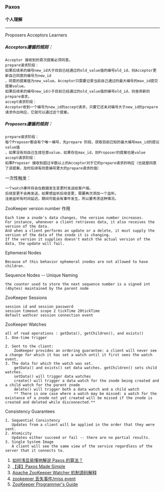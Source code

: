 ### Paxos

#### 个人理解

---
Proposers 
Acceptors 
Learners
 
##### Acceptors遵循的规则： 
~~~
Acceptor 接收到的首次提案必须同意。
prepare请求阶段：
如果后续来的编号new_id大于目前已经通过的old_value值的编号old_id，则Acceptor更新自己同意的编号为new_id
，同意的提案值为new_value。Acceptor只需要记录当前自己通过的最大编号的max_id提交提案value。
如果后续来的编号new_id小于目前已经通过的old_value值的编号old_id，则舍弃新的prepare请求。
accept请求阶段：
Acceptor收到一个编号为new_id的accept请求，只要它还未对编号大于new_id的prepare请求作出响应，它就可以通过这个提案。
~~~

##### Proposers遵循的规则：
~~~
prepare请求阶段：
每个Proposer都会有个唯一编号，先prepare 阶段，获取目前已知的最大编号max_id的提议value值
，如果没有则自己生成任意value，如果存在max_id，则Proposer的提案也是value
accept请求阶段：
如果Proposer 接收到超过半数以上的Acceptor对于它的prepare请求的响应（也就是同意了该提案，及时后续有同意编号更大的prepare请求的值）
~~~

一次性触发：
~~~
一个watch事件将会在数据发生变更时发送给客户端。
后续变更不会再发送，如果想监听后续变更，需要再次添加一个监听。
注册监听有时间延迟，期间可能会有事件发生，所以要考虑这种情况。
~~~

ZooKeeper version number 作用
~~~
Each time a znode's data changes, the version number increases.
For instance, whenever a client retrieves data, it also receives the version of the data. 
And when a client performs an update or a delete, it must supply the version of the data of the znode it is changing. 
If the version it supplies doesn't match the actual version of the data, the update will fail.
~~~
Ephemeral Nodes
~~~
Because of this behavior ephemeral znodes are not allowed to have children.
~~~
Sequence Nodes -- Unique Naming
~~~
the counter used to store the next sequence number is a signed int (4bytes) maintained by the parent node
~~~
ZooKeeper Sessions
~~~
session id and session password
session timeout scope 2 tickTime 20tickTime
default wathcer session connection event
~~~
ZooKeeper Watches
~~~
all of read operations : getData(), getChildren(), and exists()
1. One-time trigger

2. Sent to the client:
    ZooKeeper provides an ordering guarantee: a client will never see a change for which it has set a watch until it first sees the watch event.
3. The data for which the watch was set.
    getData() and exists() set data watches. getChildren() sets child watches.
    setData() will trigger data watches 
    create() will trigger a data watch for the znode being created and  a child watch for the parent znode
    delete() will trigger both a data watch and a child watch
    ** There is one case where a watch may be missed: a watch for the existance of a znode not yet created will be missed if the znode is created and deleted while disconnected.**
~~~
Consistency Guarantees
~~~
1. Sequential Consistency
   Updates from a client will be applied in the order that they were sent.
2. Atomicity
   Updates either succeed or fail -- there are no partial results.
3. Single System Image
   A client will see the same view of the service regardless of the server that it connects to.
~~~


1. [如何浅显易懂地解说 Paxos 的算法？](https://www.zhihu.com/question/19787937/answer/107750652)
2. [【译】Paxos Made Simple](http://dsdoc.net/paxosmadesimple/index.html)
3. [Apache ZooKeeper Watcher 机制源码解释](https://www.ibm.com/developerworks/cn/opensource/os-cn-apache-zookeeper-watcher/index.html)
4. [zookeeper 丢失事件/miss event](http://leibnitz.iteye.com/blog/1880577) 
5. [ZooKeeper Programmer's Guide](https://zookeeper.apache.org/doc/r3.1.2/zookeeperProgrammers.html#_introduction) 


